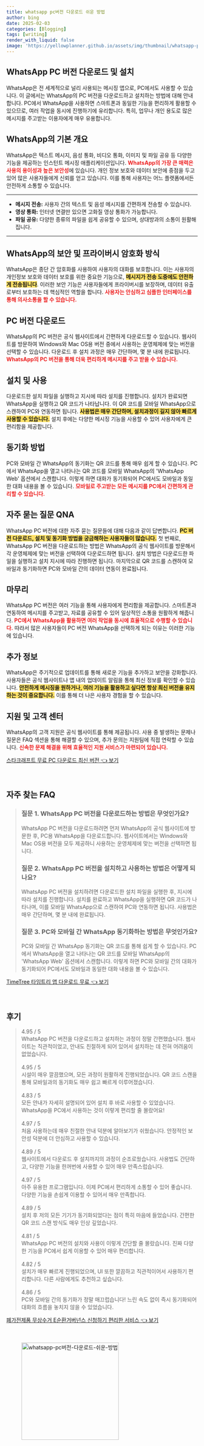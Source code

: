 ```yaml
---
title: whatsapp pc버전 다운로드 쉬운 방법
author: bing
date: 2025-02-03
categories: [Blogging]
tags: [writing]
render_with_liquid: false
image: 'https://yellowplanner.github.io/assets/img/thumbnail/whatsapp-pc버전-다운로드-쉬운-방법.webp'
---
```



<h2 id='WhatsApp_PC_버전_다운로드_및_설치'>WhatsApp PC 버전 다운로드 및 설치</h2>

<p>WhatsApp은 전 세계적으로 널리 사용되는 메시징 앱으로, PC에서도 사용할 수 있습니다. 이 글에서는 WhatsApp의 PC 버전을 다운로드하고 설치하는 방법에 대해 안내합니다. PC에서 WhatsApp을 사용하면 스마트폰과 동일한 기능을 편리하게 활용할 수 있으므로, 여러 작업을 동시에 진행하기에 유리합니다. 특히, 업무나 개인 용도로 많은 메시지를 주고받는 이용자에게 매우 유용합니다.</p>

<h2 id='WhatsApp의_기본_개요'>WhatsApp의 기본 개요</h2>

<p>WhatsApp은 텍스트 메시지, 음성 통화, 비디오 통화, 이미지 및 파일 공유 등 다양한 기능을 제공하는 인스턴트 메시징 애플리케이션입니다. <b><span style="color: #ee2323;">WhatsApp의 가장 큰 매력은 사용의 용이성과 높은 보안성</span></b>에 있습니다. 개인 정보 보호와 데이터 보안에 중점을 두고 있어 많은 사용자들에게 신뢰를 얻고 있습니다. 이를 통해 사용자는 어느 플랫폼에서든 안전하게 소통할 수 있습니다.</p>

<hr />

<ul>
    <li><b>메시지 전송:</b> 사용자 간의 텍스트 및 음성 메시지를 간편하게 전송할 수 있습니다.</li>
    <li><b>영상 통화:</b> 인터넷 연결만 있으면 고화질 영상 통화가 가능합니다.</li>
    <li><b>파일 공유:</b> 다양한 종류의 파일을 쉽게 공유할 수 있으며, 상대방과의 소통이 원활해집니다.</li>
</ul>

<hr />

<h2 id='WhatsApp의_보안_및_프라이버시_암호화_방식'>WhatsApp의 보안 및 프라이버시 암호화 방식</h2>

<p>WhatsApp은 종단 간 암호화를 사용하여 사용자의 대화를 보호합니다. 이는 사용자의 개인정보 보호와 데이터 보호를 위한 중요한 기능으로, <b><span style="background-color: #ffe066;">메시지가 전송 도중에도 안전하게 전송됩니다</span></b>. 이러한 보안 기능은 사용자들에게 프라이버시를 보장하며, 데이터 유출로부터 보호하는 데 핵심적인 역할을 합니다. <b><span style="color: #ee2323;">사용자는 안심하고 심플한 인터페이스를 통해 의사소통을 할 수 있습니다.</span></b></p>

<h2 id='PC_버전_다운로드'>PC 버전 다운로드</h2>

<p>WhatsApp의 PC 버전은 공식 웹사이트에서 간편하게 다운로드할 수 있습니다. 웹사이트를 방문하여 Windows와 Mac OS용 버전 중에서 사용하는 운영체제에 맞는 버전을 선택할 수 있습니다. 다운로드 후 설치 과정은 매우 간단하며, 몇 분 내에 완료됩니다. <b><span style="color: #ee2323;">WhatsApp의 PC 버전을 통해 더욱 편리하게 메시지를 주고 받을 수 있습니다.</span></b></p>

<h2 id='설치_및_사용'>설치 및 사용</h2>

<p>다운로드한 설치 파일을 실행하고 지시에 따라 설치를 진행합니다. 설치가 완료되면 WhatsApp을 실행하고 QR 코드가 나타납니다. 이 QR 코드를 모바일 WhatsApp으로 스캔하여 PC와 연동하면 됩니다. <b><span style="background-color: #ffe066;">사용법은 매우 간단하며, 설치과정이 길지 않아 빠르게 사용할 수 있습니다.</span></b> 설치 후에는 다양한 메시징 기능을 사용할 수 있어 사용자에게 큰 편리함을 제공합니다.</p>

<h2 id='동기화_방법'>동기화 방법</h2>

<p>PC와 모바일 간 WhatsApp의 동기화는 QR 코드를 통해 매우 쉽게 할 수 있습니다. PC에서 WhatsApp을 열고 나타나는 QR 코드를 모바일 WhatsApp의 'WhatsApp Web' 옵션에서 스캔합니다. 이렇게 하면 대화가 동기화되어 PC에서도 모바일과 동일한 대화 내용을 볼 수 있습니다. <b><span style="color: #ee2323;">모바일로 주고받는 모든 메시지를 PC에서 간편하게 관리할 수 있습니다.</span></b></p>

<h2 id='자주_묻는_질문_QNA'>자주 묻는 질문 QNA</h2>

<p>WhatsApp PC 버전에 대한 자주 묻는 질문들에 대해 다음과 같이 답변합니다. <b><span style="background-color: #ffe066;">PC 버전 다운로드, 설치 및 동기화 방법을 궁금해하는 사용자들이 많습니다.</span></b> 첫 번째로, WhatsApp PC 버전을 다운로드하는 방법은 WhatsApp의 공식 웹사이트를 방문해서 각 운영체제에 맞는 버전을 선택하여 다운로드하면 됩니다. 설치 방법은 다운로드한 파일을 실행하고 설치 지시에 따라 진행하면 됩니다. 마지막으로 QR 코드를 스캔하여 모바일과 동기화하면 PC와 모바일 간의 데이터 연동이 완료됩니다.</p>

<h2 id='마무리'>마무리</h2>

<p>WhatsApp PC 버전은 여러 기능을 통해 사용자에게 편리함을 제공합니다. 스마트폰과 연동하여 메시지를 주고받고, 자료를 공유할 수 있어 일상적인 소통을 원활하게 해줍니다. <b><span style="color: #ee2323;">PC에서 WhatsApp을 활용하면 여러 작업을 동시에 효율적으로 수행할 수 있습니다.</span></b> 따라서 많은 사용자들이 PC 버전 WhatsApp을 선택하게 되는 이유는 이러한 기능에 있습니다.</p>

<h2 id='추가_정보'>추가 정보</h2>

<p>WhatsApp은 주기적으로 업데이트를 통해 새로운 기능을 추가하고 보안을 강화합니다. 사용자들은 공식 웹사이트나 앱 내의 업데이트 알림을 통해 최신 정보를 확인할 수 있습니다. <b><span style="background-color: #ffe066;">안전하게 메시징을 원하거나, 여러 기능을 활용하고 싶다면 항상 최신 버전을 유지하는 것이 중요합니다.</span></b> 이를 통해 더 나은 사용자 경험을 할 수 있습니다.</p>

<h2 id='지원_및_고객_센터'>지원 및 고객 센터</h2>

<p>WhatsApp의 고객 지원은 공식 웹사이트를 통해 제공됩니다. 사용 중 발생하는 문제나 질문은 FAQ 섹션을 통해 해결할 수 있으며, 추가 문의는 지원팀에 직접 연락할 수 있습니다. <b><span style="color: #ee2323;">신속한 문제 해결을 위해 효율적인 지원 서비스가 마련되어 있습니다.</span></b></p>


<p><a class="click-button" title="스타크래프트 무료 PC 다운로드 최신 버전" href="https://yellowplanner.github.io/posts/%EC%8A%A4%ED%83%80%ED%81%AC%EB%9E%98%ED%94%84%ED%8A%B8-%EB%AC%B4%EB%A3%8C-PC-%EB%8B%A4%EC%9A%B4%EB%A1%9C%EB%93%9C-%EC%B5%9C%EC%8B%A0-%EB%B2%84%EC%A0%84/" rel="dofollow">스타크래프트 무료 PC 다운로드 최신 버전 👈 보기</a></p><br>
<h2 id='자주_찾는_FAQ'>자주 찾는 FAQ</h2>
<div itemscope="" itemtype="https://schema.org/FAQPage"> 
<blockquote> 
<div itemscope="" itemprop="mainEntity" itemtype="https://schema.org/Question"> 
<h3 itemprop="name">질문 1. WhatsApp PC 버전을 다운로드하는 방법은 무엇인가요?</h3> 
<div itemscope="" itemprop="acceptedAnswer" itemtype="https://schema.org/Answer"> 
<span itemprop="text"> 
<p>WhatsApp PC 버전을 다운로드하려면 먼저 WhatsApp의 공식 웹사이트에 방문한 후, PC용 WhatsApp을 다운로드합니다. 웹사이트에서는 Windows와 Mac OS용 버전을 모두 제공하니 사용하는 운영체제에 맞는 버전을 선택하면 됩니다.</p> 
</span> 
</div> 
</div> 

<div itemscope="" itemprop="mainEntity" itemtype="https://schema.org/Question"> 
<h3 itemprop="name">질문 2. WhatsApp PC 버전을 설치하고 사용하는 방법은 어떻게 되나요?</h3> 
<div itemscope="" itemprop="acceptedAnswer" itemtype="https://schema.org/Answer"> 
<span itemprop="text"> 
<p>WhatsApp PC 버전을 설치하려면 다운로드한 설치 파일을 실행한 후, 지시에 따라 설치를 진행합니다. 설치를 완료하고 WhatsApp을 실행하면 QR 코드가 나타나며, 이를 모바일 WhatsApp으로 스캔하여 PC와 연동하면 됩니다. 사용법은 매우 간단하며, 몇 분 내에 완료됩니다.</p> 
</span> 
</div> 
</div> 

<div itemscope="" itemprop="mainEntity" itemtype="https://schema.org/Question"> 
<h3 itemprop="name">질문 3. PC와 모바일 간 WhatsApp 동기화하는 방법은 무엇인가요?</h3> 
<div itemscope="" itemprop="acceptedAnswer" itemtype="https://schema.org/Answer"> 
<span itemprop="text"> 
<p>PC와 모바일 간 WhatsApp 동기화는 QR 코드를 통해 쉽게 할 수 있습니다. PC에서 WhatsApp을 열고 나타나는 QR 코드를 모바일 WhatsApp의 'WhatsApp Web' 옵션에서 스캔합니다. 이렇게 하면 PC와 모바일 간의 대화가 동기화되어 PC에서도 모바일과 동일한 대화 내용을 볼 수 있습니다.</p> 
</span> 
</div> 
</div> 
</blockquote> 
</div>
<p><a class="click-button" title="TimeTree 타임트리 앱 다운로드 무료" href="https://yellowplanner.github.io/posts/TimeTree-%ED%83%80%EC%9E%84%ED%8A%B8%EB%A6%AC-%EC%95%B1-%EB%8B%A4%EC%9A%B4%EB%A1%9C%EB%93%9C-%EB%AC%B4%EB%A3%8C/" rel="dofollow">TimeTree 타임트리 앱 다운로드 무료 👈 보기</a></p><br>
<h2 id='후기'>후기</h2>
<div itemscope itemtype="https://schema.org/Product">
  <blockquote>
  <div itemprop="review" itemscope itemtype="https://schema.org/Review">
      <div itemprop="reviewRating" itemscope itemtype="https://schema.org/Rating"> <span itemprop="ratingValue">4.95</span> / <span itemprop="bestRating">5</span> </div>
      <span itemprop="reviewBody">WhatsApp PC 버전을 다운로드하고 설치하는 과정이 정말 간편했습니다. 웹사이트는 직관적이었고, 안내도 친절하게 되어 있어서 설치하는 데 전혀 어려움이 없었습니다.</span>
  </div>
  <br>
  <div itemprop="review" itemscope itemtype="https://schema.org/Review">
      <div itemprop="reviewRating" itemscope itemtype="https://schema.org/Rating"> <span itemprop="ratingValue">4.95</span> / <span itemprop="bestRating">5</span> </div>
      <span itemprop="reviewBody">시설이 매우 깔끔했으며, 모든 과정이 원활하게 진행되었습니다. QR 코드 스캔을 통해 모바일과의 동기화도 매우 쉽고 빠르게 이루어졌습니다.</span>
  </div>
  <br>
  <div itemprop="review" itemscope itemtype="https://schema.org/Review">
      <div itemprop="reviewRating" itemscope itemtype="https://schema.org/Rating"> <span itemprop="ratingValue">4.83</span> / <span itemprop="bestRating">5</span> </div>
      <span itemprop="reviewBody">모든 안내가 자세히 설명되어 있어 설치 후 바로 사용할 수 있었습니다. WhatsApp을 PC에서 사용하는 것이 이렇게 편리할 줄 몰랐어요!</span>
  </div>
  <br>
  <div itemprop="review" itemscope itemtype="https://schema.org/Review">
      <div itemprop="reviewRating" itemscope itemtype="https://schema.org/Rating"> <span itemprop="ratingValue">4.97</span> / <span itemprop="bestRating">5</span> </div>
      <span itemprop="reviewBody">처음 사용하는데 매우 친절한 안내 덕분에 알아보기가 쉬웠습니다. 안정적인 보안성 덕분에 더 안심하고 사용할 수 있습니다.</span>
  </div>
  <br>
  <div itemprop="review" itemscope itemtype="https://schema.org/Review">
      <div itemprop="reviewRating" itemscope itemtype="https://schema.org/Rating"> <span itemprop="ratingValue">4.89</span> / <span itemprop="bestRating">5</span> </div>
      <span itemprop="reviewBody">웹사이트에서 다운로드 후 설치까지의 과정이 순조로웠습니다. 사용법도 간단하고, 다양한 기능을 한꺼번에 사용할 수 있어 매우 만족스럽습니다.</span>
  </div>
  <br>
  <div itemprop="review" itemscope itemtype="https://schema.org/Review">
      <div itemprop="reviewRating" itemscope itemtype="https://schema.org/Rating"> <span itemprop="ratingValue">4.97</span> / <span itemprop="bestRating">5</span> </div>
      <span itemprop="reviewBody">아주 유용한 프로그램입니다. 이제 PC에서 편리하게 소통할 수 있어 좋습니다. 다양한 기능을 손쉽게 이용할 수 있어서 매우 만족합니다.</span>
  </div>
  <br>
  <div itemprop="review" itemscope itemtype="https://schema.org/Review">
      <div itemprop="reviewRating" itemscope itemtype="https://schema.org/Rating"> <span itemprop="ratingValue">4.89</span> / <span itemprop="bestRating">5</span> </div>
      <span itemprop="reviewBody">설치 후 저의 모든 기기가 동기화되었다는 점이 특히 마음에 들었습니다. 간편한 QR 코드 스캔 방식도 매우 인상 깊었습니다.</span>
  </div>
  <br>
  <div itemprop="review" itemscope itemtype="https://schema.org/Review">
      <div itemprop="reviewRating" itemscope itemtype="https://schema.org/Rating"> <span itemprop="ratingValue">4.81</span> / <span itemprop="bestRating">5</span> </div>
      <span itemprop="reviewBody">WhatsApp PC 버전의 설치와 사용이 이렇게 간단할 줄 몰랐습니다. 진짜 다양한 기능을 PC에서 쉽게 이용할 수 있어 매우 편리합니다.</span>
  </div>
  <br>
  <div itemprop="review" itemscope itemtype="https://schema.org/Review">
      <div itemprop="reviewRating" itemscope itemtype="https://schema.org/Rating"> <span itemprop="ratingValue">4.82</span> / <span itemprop="bestRating">5</span> </div>
      <span itemprop="reviewBody">설치가 매우 빠르게 진행되었으며, UI 또한 깔끔하고 직관적이어서 사용하기 편리합니다. 다른 사람에게도 추천하고 싶습니다.</span>
  </div>
  <br>
  <div itemprop="review" itemscope itemtype="https://schema.org/Review">
      <div itemprop="reviewRating" itemscope itemtype="https://schema.org/Rating"> <span itemprop="ratingValue">4.86</span> / <span itemprop="bestRating">5</span> </div>
      <span itemprop="reviewBody">PC와 모바일 간의 동기화가 정말 매끄럽습니다! 느린 속도 없이 즉시 동기화되어 대화의 흐름을 놓치지 않을 수 있었습니다.</span>
  </div>
  </blockquote>
</div>
<p><a class="click-button" title="폐가전제품 무상수거 E순환거버넌스 신청하기 편리한 서비스" href="https://yellowplanner.github.io/posts/%ED%8F%90%EA%B0%80%EC%A0%84%EC%A0%9C%ED%92%88-%EB%AC%B4%EC%83%81%EC%88%98%EA%B1%B0-E%EC%88%9C%ED%99%98%EA%B1%B0%EB%B2%84%EB%84%8C%EC%8A%A4-%EC%8B%A0%EC%B2%AD%ED%95%98%EA%B8%B0-%ED%8E%B8%EB%A6%AC%ED%95%9C-%EC%84%9C%EB%B9%84%EC%8A%A4/" rel="dofollow">폐가전제품 무상수거 E순환거버넌스 신청하기 편리한 서비스 👈 보기</a></p><br>
<figure class="image"><img src="https://yellowplanner.github.io/assets/img/thumbnail/whatsapp-pc버전-다운로드-쉬운-방법.webp" alt="whatsapp-pc버전-다운로드-쉬운-방법" width="256" height="256"></figure>